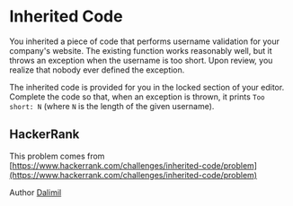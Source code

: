 # Inherited Code

You inherited a piece of code that performs username validation for your company's website. The existing function works reasonably well, but it throws an exception when the username is too short. Upon review, you realize that nobody ever defined the exception.

The inherited code is provided for you in the locked section of your editor. Complete the code so that, when an exception is thrown, it prints `Too short: N` (where `N` is the length of the given username).

## HackerRank

This problem comes from [https://www.hackerrank.com/challenges/inherited-code/problem](https://www.hackerrank.com/challenges/inherited-code/problem)

Author [Dalimil](https://www.hackerrank.com/Dalimil)